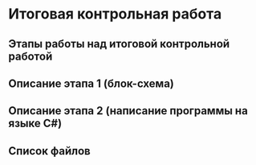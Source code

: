 # Итоговая контрольная работа 

## Этапы работы над итоговой контрольной работой

## Описание этапа 1 (блок-схема)

## Описание этапа 2 (написание программы на языке С#)

## Список файлов